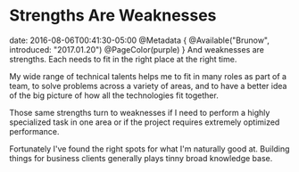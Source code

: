 # Strengths Are Weaknesses
date: 2016-08-06T00:41:30-05:00
@Metadata {
  @Available("Brunow", introduced: "2017.01.20")
  @PageColor(purple)
}
And weaknesses are strengths. Each needs to fit in the right place at the right time.

My wide range of technical talents helps me to fit in many roles as part of a team, to solve problems across a variety of areas, and to have a better idea of the big picture of how all the technologies fit together.

Those same strengths turn to weaknesses if I need to perform a highly specialized task in one area or if the project requires extremely optimized performance.

Fortunately I've found the right spots for what I'm naturally good at. Building things for business clients generally plays tinny broad knowledge base.

